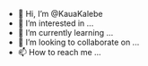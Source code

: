 - 👋 Hi, I’m @KauaKalebe
- 👀 I’m interested in ...
- 🌱 I’m currently learning ...
- 💞️ I’m looking to collaborate on ...
- 📫 How to reach me ...

<!---
KauaKalebe/KauaKalebe is a ✨ special ✨ repository because its `README.md` (this file) appears on your GitHub profile.
You can click the Preview link to take a look at your changes.
--->
